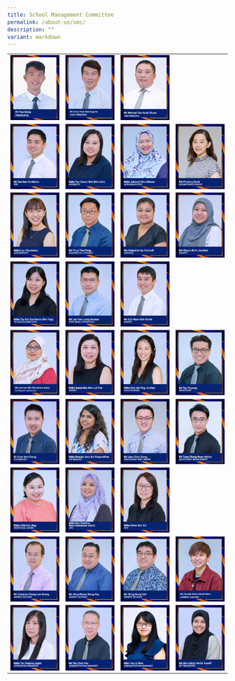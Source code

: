 ```yaml
---
title: School Management Committee
permalink: /about-us/smc/
description: ""
variant: markdown
---
```

<style>
    td, th {
       border: none!important;
    }
</style>


|||||
| :-: | :-: | :-: | :-: |
|![](/images/Tan_Kelly_P.png)|![](/images/Mr_Chan_Eugene.jpg)|![](/images/Mr_Michael_Tan_Hock_Chuan_VP_2_jpg.png)||
|![](/images/10%20mr%20tan%20han%20yu%20melvin.jpg)|![](/images/09%20mdm%20tan%20chuen%20wei%20(mrs%20goh).jpg)|![](/images/04%20mdm%20julianah%20bte%20othman.jpg)|![](/images/ms%20florence%20kuek.jpg)|
|![](/images/05%20mdm%20lau%20charmaine.jpg)|![](/images/07%20mr%20phua%20tian%20peng.jpg)|![](/images/08%20ms%20subashini%20ap%20varlivell08.jpg)|![](/images/02%20ms%20diyana%20binti%20jumahat.jpg)|
|![](/images/11%20mdm%20tay%20kai%20yun%20karen%20(mrs%20yap).jpg)|![](/images/06%20mr%20lee%20yee%20leong%20keynes.jpg)|![](/images/03%20mr%20goh%20huan%20bok%20kelvin.jpg)||
|![](/images/amizah%20sh%20ml.jpg)|![](/images/21%20mdm%20samantha%20woo%20lai%20yee.jpg)|![](/images/17%20mdm%20goh%20jia%20ying%20jocelyn.jpg)|![](/images/22%20mr%20tay%20peiyong.jpg)|
|![](/images/16%20dr%20choe%20kee%20cheng.jpg)|![](/images/20%20mdm%20renuka%20devi%20do%20ragunathan.jpg)|![](/images/18%20mr%20liew%20chiat%20siang.jpg)|![](/images/Mr_Tung_Cheng_Boon_Adrian.jpg)|
|![](/images/15%20mdm%20chin%20hui%20jing.jpg)|![](/images/19%20mdm%20nur%20amalina%20binte%20mohamed%20salleh.jpg)|![](/images/14%20mdm%20chew%20wei%20xin.jpg)||
|![](/images/coleman%20chong.jpg)|![](/images/ray%20chua.jpg)|![](/images/hong%20tatt.jpg)|![](/images/2_nuriah_ST.jpg)|
|![](/images/mdm%20tan%20huiping%20apple.jpg)|![](/images/mr%20tay%20chek%20foo.jpg)|![](/images/Miss_Yeo_Li_Wen.jpg)|![](/images/Ms_Nur_Atiqah_Mohd_Yusoff.jpg)|